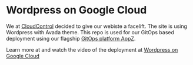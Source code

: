 # Wordpress on Google Cloud

We at [CloudControl](https://www.ecloudcontrol.com) decided to give our webiste a facelift. The site is using Wordpress with Avada theme. This repo is used for our GitOps based deployment using our flagship [GitOps platform AppZ](https://www.ecloudcontrol.com/achieving-infrastructure-agility-with-cloud-controls-appz/). 

Learn more at and watch the video of the deployment at [Wordpress on Google Cloud](https://www.ecloudcontrol.com/wordpress-on-google-cloud/)
